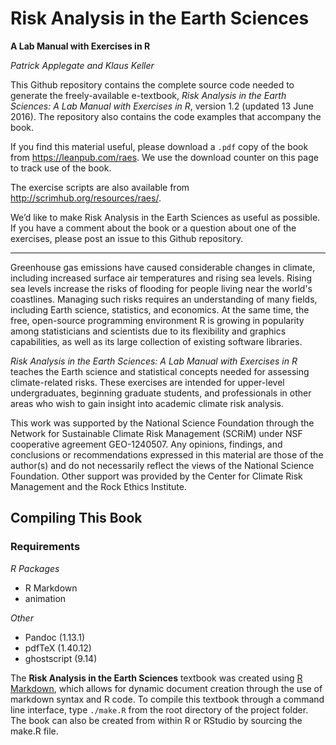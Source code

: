 # Risk Analysis in the Earth Sciences

**A Lab Manual with Exercises in R**

*Patrick Applegate and Klaus Keller*

This Github repository contains the complete source code needed to generate the freely-available e-textbook, *Risk Analysis in the Earth Sciences: A Lab Manual with Exercises in R*, version 1.2 (updated 13 June 2016).  The repository also contains the code examples that accompany the book.  

If you find this material useful, please download a `.pdf` copy of the book from https://leanpub.com/raes.  We use the download counter on this page to track use of the book.  

The exercise scripts are also available from http://scrimhub.org/resources/raes/.  

We’d like to make Risk Analysis in the Earth Sciences as useful as possible. If you have a comment about the book or a question about one of the exercises, please post an issue to this Github repository. 

***

Greenhouse gas emissions have caused considerable changes in climate, including increased surface air temperatures and rising sea levels.  Rising sea levels increase the risks of flooding for people living near the world's coastlines.  Managing such risks requires an understanding of many fields, including Earth science, statistics, and economics.  At the same time, the free, open-source programming environment R is growing in popularity among statisticians and scientists due to its flexibility and graphics capabilities, as well as its large collection of existing software libraries.  

*Risk Analysis in the Earth Sciences: A Lab Manual with Exercises in R* teaches the Earth science and statistical concepts needed for assessing climate-related risks.  These exercises are intended for upper-level undergraduates, beginning graduate students, and professionals in other areas who wish to gain insight into academic climate risk analysis.  

This work was supported by the National Science Foundation through the Network for Sustainable Climate Risk Management (SCRiM) under NSF cooperative agreement GEO-1240507. Any opinions, findings, and conclusions or recommendations expressed in this material are those of the author(s) and do not necessarily reflect the views of the National Science Foundation. Other support was provided by the Center for Climate Risk Management and the Rock Ethics Institute.

## Compiling This Book  

### Requirements  

_R Packages_  

- R Markdown  
- animation  

_Other_  

- Pandoc (1.13.1)  
- pdfTeX (1.40.12)  
- ghostscript (9.14)  

The __Risk Analysis in the Earth Sciences__ textbook was created using [R Markdown](http://rmarkdown.rstudio.com), which allows for dynamic document creation through the use of markdown syntax and R code. To compile this textbook through a command line interface, type ```./make.R``` from the root directory of the project folder. The book can also be created from within R or RStudio by sourcing the make.R file.
